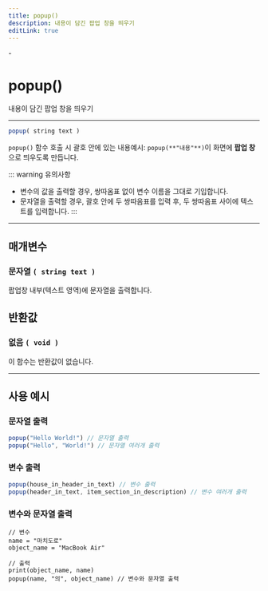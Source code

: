 ```yaml
---
title: popup()
description: 내용이 담긴 팝업 창을 띄우기
editLink: true
---
```

<Badge type="info" text="함수" /><Badge type="tip" text="기본" /> - <Badge type="info" text="출력" />

# popup()
내용이 담긴 팝업 창을 띄우기
***
```javascript
popup( string text )
```
`popup()` 함수 호출 시 <span class="tooltip">괄호 안에 있는 내용<span class="tooltip-text">예시: `popup(**"내용"**)`</span></span>이 화면에 **팝업 창**으로 띄우도록 만듭니다.

::: warning 유의사항
* 변수의 값을 출력할 경우, 쌍따옴표 없이 변수 이름을 그대로 기입합니다.
* 문자열을 출력할 경우, 괄호 안에 두 쌍따옴표를 입력 후, 두 쌍따옴표 사이에 텍스트를 입력합니다.
:::

***
## 매개변수
### **문자열 ```( string text )```**
팝업창 내부(텍스트 영역)에 문자열을 출력합니다.
## 반환값
### **없음 ```( void )```**
이 함수는 반환값이 없습니다.
***

## 사용 예시
### 문자열 출력
```javascript
popup("Hello World!") // 문자열 출력
popup("Hello", "World!") // 문자열 여러개 출력
```
### 변수 출력
```javascript
popup(house_in_header_in_text) // 변수 출력
popup(header_in_text, item_section_in_description) // 변수 여러개 출력
```
### 변수와 문자열 출력
```javascript{7}
// 변수
name = "마치도로"
object_name = "MacBook Air"

// 출력
print(object_name, name)
popup(name, "의", object_name) // 변수와 문자열 출력
```